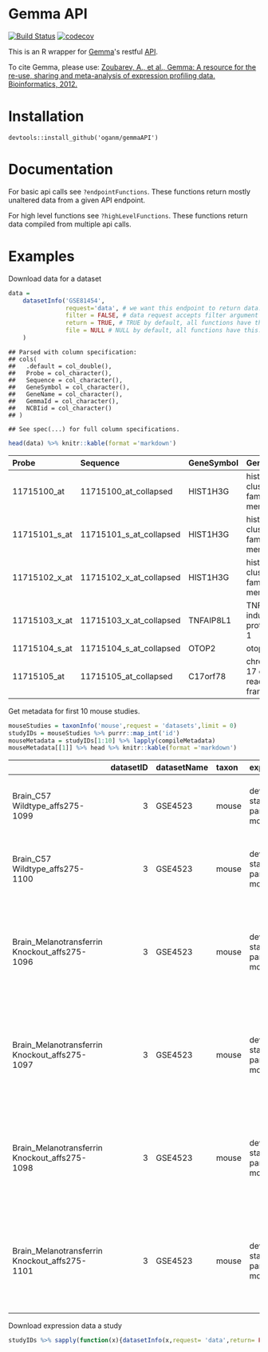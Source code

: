 
Gemma API
=========

[![Build Status](https://travis-ci.org/oganm/gemmaAPI.svg?branch=master)](https://travis-ci.org/oganm/gemmaAPI) [![codecov](https://codecov.io/gh/oganm/gemmaAPI/branch/master/graph/badge.svg)](https://codecov.io/gh/oganm/gemmaAPI)

This is an R wrapper for [Gemma](http://www.chibi.ubc.ca/Gemma/home.html)'s restful [API](http://www.chibi.ubc.ca/Gemma/resources/restapidocs/).

To cite Gemma, please use: [Zoubarev, A., et al., Gemma: A resource for the re-use, sharing and meta-analysis of expression profiling data. Bioinformatics, 2012.](http://dx.doi.org/doi:10.1093/bioinformatics/bts430)

Installation
============

    devtools::install_github('oganm/gemmaAPI')

Documentation
=============

For basic api calls see `?endpointFunctions`. These functions return mostly unaltered data from a given API endpoint.

For high level functions see `?highLevelFunctions`. These functions return data compiled from multiple api calls.

Examples
========

Download data for a dataset

``` r
data = 
    datasetInfo('GSE81454',
                request='data', # we want this endpoint to return data. see documentation
                filter = FALSE, # data request accepts filter argument we want non filtered data
                return = TRUE, # TRUE by default, all functions have this. if false there'll be no return
                file = NULL # NULL by default, all functions have this. If specificed, output will be saved.
    )
```

    ## Parsed with column specification:
    ## cols(
    ##   .default = col_double(),
    ##   Probe = col_character(),
    ##   Sequence = col_character(),
    ##   GeneSymbol = col_character(),
    ##   GeneName = col_character(),
    ##   GemmaId = col_character(),
    ##   NCBIid = col_character()
    ## )

    ## See spec(...) for full column specifications.

``` r
head(data) %>% knitr::kable(format ='markdown')
```

<table style="width:100%;">
<colgroup>
<col width="0%" />
<col width="1%" />
<col width="0%" />
<col width="1%" />
<col width="0%" />
<col width="0%" />
<col width="3%" />
<col width="3%" />
<col width="3%" />
<col width="3%" />
<col width="3%" />
<col width="3%" />
<col width="3%" />
<col width="3%" />
<col width="3%" />
<col width="3%" />
<col width="3%" />
<col width="3%" />
<col width="3%" />
<col width="3%" />
<col width="3%" />
<col width="3%" />
<col width="3%" />
<col width="3%" />
<col width="3%" />
<col width="3%" />
<col width="3%" />
<col width="3%" />
<col width="3%" />
<col width="3%" />
<col width="3%" />
<col width="3%" />
<col width="3%" />
<col width="3%" />
<col width="3%" />
<col width="3%" />
<col width="3%" />
</colgroup>
<thead>
<tr class="header">
<th align="left">Probe</th>
<th align="left">Sequence</th>
<th align="left">GeneSymbol</th>
<th align="left">GeneName</th>
<th align="left">GemmaId</th>
<th align="left">NCBIid</th>
<th align="right">GSE81454_Biomat_16___BioAssayId=414333Name=patient1258.030[38764]</th>
<th align="right">GSE81454_Biomat_17___BioAssayId=414332Name=patient1258.030[38792]</th>
<th align="right">GSE81454_Biomat_19___BioAssayId=414331Name=patient1258.030[38848]</th>
<th align="right">GSE81454_Biomat_3___BioAssayId=414330Name=patient1258.030[39011]</th>
<th align="right">GSE81454_Biomat_1___BioAssayId=414329Name=patient1258.030[39105]</th>
<th align="right">GSE81454_Biomat_29___BioAssayId=414345Name=patient1258.343[39400]</th>
<th align="right">GSE81454_Biomat_5___BioAssayId=414344Name=patient1258.343[39428]</th>
<th align="right">GSE81454_Biomat_2___BioAssayId=414343Name=patient1258.343[39456]</th>
<th align="right">GSE81454_Biomat_9___BioAssayId=414342Name=patient1258.343[39540]</th>
<th align="right">GSE81454_Biomat_7___BioAssayId=414341Name=patient1258.343[39576]</th>
<th align="right">GSE81454_Biomat_18___BioAssayId=414340Name=patient1258.343[39581]</th>
<th align="right">GSE81454_Biomat_20___BioAssayId=414339Name=patient1258.343[39602]</th>
<th align="right">GSE81454_Biomat_21___BioAssayId=414338Name=patient1258.343[39624]</th>
<th align="right">GSE81454_Biomat_22___BioAssayId=414337Name=patient1258.587[39450]</th>
<th align="right">GSE81454_Biomat_24___BioAssayId=414335Name=patient1258.587[39506]</th>
<th align="right">GSE81454_Biomat_23___BioAssayId=414336Name=patient1258.587[39513]</th>
<th align="right">GSE81454_Biomat_25___BioAssayId=414334Name=patient1258.587[39590]</th>
<th align="right">GSE81454_Biomat_4___BioAssayId=414359Name=patient1258.896[39226]</th>
<th align="right">GSE81454_Biomat_6___BioAssayId=414358Name=patient1258.896[39254]</th>
<th align="right">GSE81454_Biomat_8___BioAssayId=414357Name=patient1258.896[39288]</th>
<th align="right">GSE81454_Biomat_10___BioAssayId=414356Name=patient1258.896[39367]</th>
<th align="right">GSE81454_Biomat_11___BioAssayId=414355Name=patient1258.896[39548]</th>
<th align="right">GSE81454_Biomat_12___BioAssayId=414354Name=patient1258.896[39562]</th>
<th align="right">GSE81454_Biomat_13___BioAssayId=414353Name=patient1258.896[39591]</th>
<th align="right">GSE81454_Biomat_14___BioAssayId=414352Name=patient1258.896[39623]</th>
<th align="right">GSE81454_Biomat_15___BioAssayId=414351Name=patient1258.914[39345]</th>
<th align="right">GSE81454_Biomat_26___BioAssayId=414350Name=patient1258.914[39373]</th>
<th align="right">GSE81454_Biomat_27___BioAssayId=414349Name=patient1258.914[39457]</th>
<th align="right">GSE81454_Biomat_30___BioAssayId=414348Name=patient1258.914[39547]</th>
<th align="right">GSE81454_Biomat_31___BioAssayId=414347Name=patient1258.914[39571]</th>
<th align="right">GSE81454_Biomat_28___BioAssayId=414346Name=patient1258.914[39583]</th>
</tr>
</thead>
<tbody>
<tr class="odd">
<td align="left">11715100_at</td>
<td align="left">11715100_at_collapsed</td>
<td align="left">HIST1H3G</td>
<td align="left">histone cluster 1 H3 family member g</td>
<td align="left">177297</td>
<td align="left">8355</td>
<td align="right">5.570503</td>
<td align="right">5.659476</td>
<td align="right">6.415036</td>
<td align="right">5.034429</td>
<td align="right">5.426796</td>
<td align="right">4.892293</td>
<td align="right">4.487101</td>
<td align="right">5.400989</td>
<td align="right">4.827804</td>
<td align="right">5.033017</td>
<td align="right">5.718246</td>
<td align="right">4.606636</td>
<td align="right">5.112832</td>
<td align="right">4.287139</td>
<td align="right">NaN</td>
<td align="right">5.188428</td>
<td align="right">5.113690</td>
<td align="right">5.457128</td>
<td align="right">5.512145</td>
<td align="right">5.563537</td>
<td align="right">5.945753</td>
<td align="right">5.194899</td>
<td align="right">6.175907</td>
<td align="right">4.784630</td>
<td align="right">6.182247</td>
<td align="right">5.069350</td>
<td align="right">5.833374</td>
<td align="right">5.048324</td>
<td align="right">4.751341</td>
<td align="right">5.432465</td>
<td align="right">5.769437</td>
</tr>
<tr class="even">
<td align="left">11715101_s_at</td>
<td align="left">11715101_s_at_collapsed</td>
<td align="left">HIST1H3G</td>
<td align="left">histone cluster 1 H3 family member g</td>
<td align="left">177297</td>
<td align="left">8355</td>
<td align="right">5.487294</td>
<td align="right">5.853946</td>
<td align="right">5.250355</td>
<td align="right">6.109771</td>
<td align="right">5.865544</td>
<td align="right">5.270979</td>
<td align="right">5.450986</td>
<td align="right">5.891231</td>
<td align="right">5.618118</td>
<td align="right">5.644962</td>
<td align="right">6.278008</td>
<td align="right">5.485405</td>
<td align="right">5.313066</td>
<td align="right">5.452718</td>
<td align="right">NaN</td>
<td align="right">5.922531</td>
<td align="right">5.803046</td>
<td align="right">6.420421</td>
<td align="right">5.627906</td>
<td align="right">5.377154</td>
<td align="right">5.824762</td>
<td align="right">5.380240</td>
<td align="right">5.233704</td>
<td align="right">5.121242</td>
<td align="right">6.178770</td>
<td align="right">5.743275</td>
<td align="right">6.681119</td>
<td align="right">5.611355</td>
<td align="right">6.094411</td>
<td align="right">5.869234</td>
<td align="right">5.840989</td>
</tr>
<tr class="odd">
<td align="left">11715102_x_at</td>
<td align="left">11715102_x_at_collapsed</td>
<td align="left">HIST1H3G</td>
<td align="left">histone cluster 1 H3 family member g</td>
<td align="left">177297</td>
<td align="left">8355</td>
<td align="right">5.257834</td>
<td align="right">5.667169</td>
<td align="right">6.338848</td>
<td align="right">5.432034</td>
<td align="right">5.532680</td>
<td align="right">5.030987</td>
<td align="right">4.772605</td>
<td align="right">5.429676</td>
<td align="right">4.990259</td>
<td align="right">5.389860</td>
<td align="right">5.725368</td>
<td align="right">4.979633</td>
<td align="right">5.133323</td>
<td align="right">4.942821</td>
<td align="right">NaN</td>
<td align="right">5.214772</td>
<td align="right">5.136746</td>
<td align="right">5.728541</td>
<td align="right">5.573771</td>
<td align="right">5.383527</td>
<td align="right">5.718765</td>
<td align="right">5.148762</td>
<td align="right">5.741534</td>
<td align="right">4.936318</td>
<td align="right">6.366660</td>
<td align="right">5.099642</td>
<td align="right">5.727999</td>
<td align="right">5.288398</td>
<td align="right">5.410846</td>
<td align="right">5.514827</td>
<td align="right">5.355642</td>
</tr>
<tr class="even">
<td align="left">11715103_x_at</td>
<td align="left">11715103_x_at_collapsed</td>
<td align="left">TNFAIP8L1</td>
<td align="left">TNF alpha induced protein 8 like 1</td>
<td align="left">383466</td>
<td align="left">126282</td>
<td align="right">6.953158</td>
<td align="right">6.858097</td>
<td align="right">7.447029</td>
<td align="right">6.388124</td>
<td align="right">6.063064</td>
<td align="right">6.321904</td>
<td align="right">6.340300</td>
<td align="right">6.123329</td>
<td align="right">6.317084</td>
<td align="right">6.025254</td>
<td align="right">6.367156</td>
<td align="right">6.799037</td>
<td align="right">7.040401</td>
<td align="right">6.557198</td>
<td align="right">NaN</td>
<td align="right">6.629878</td>
<td align="right">6.977430</td>
<td align="right">6.750851</td>
<td align="right">7.408168</td>
<td align="right">7.359081</td>
<td align="right">7.244597</td>
<td align="right">7.321723</td>
<td align="right">6.984844</td>
<td align="right">6.461715</td>
<td align="right">6.555690</td>
<td align="right">6.316880</td>
<td align="right">6.925883</td>
<td align="right">6.809245</td>
<td align="right">5.967934</td>
<td align="right">7.223364</td>
<td align="right">6.474017</td>
</tr>
<tr class="odd">
<td align="left">11715104_s_at</td>
<td align="left">11715104_s_at_collapsed</td>
<td align="left">OTOP2</td>
<td align="left">otopetrin 2</td>
<td align="left">371285</td>
<td align="left">92736</td>
<td align="right">4.898549</td>
<td align="right">4.879274</td>
<td align="right">4.988879</td>
<td align="right">5.134439</td>
<td align="right">5.227622</td>
<td align="right">4.634448</td>
<td align="right">4.651539</td>
<td align="right">4.816147</td>
<td align="right">4.845465</td>
<td align="right">4.830638</td>
<td align="right">5.405226</td>
<td align="right">4.545178</td>
<td align="right">4.988664</td>
<td align="right">4.561036</td>
<td align="right">NaN</td>
<td align="right">4.920630</td>
<td align="right">4.889482</td>
<td align="right">5.125845</td>
<td align="right">4.781876</td>
<td align="right">4.601714</td>
<td align="right">5.121119</td>
<td align="right">4.699846</td>
<td align="right">5.013212</td>
<td align="right">4.465212</td>
<td align="right">5.929242</td>
<td align="right">4.788102</td>
<td align="right">5.499493</td>
<td align="right">4.703555</td>
<td align="right">4.757666</td>
<td align="right">5.626993</td>
<td align="right">5.355086</td>
</tr>
<tr class="even">
<td align="left">11715105_at</td>
<td align="left">11715105_at_collapsed</td>
<td align="left">C17orf78</td>
<td align="left">chromosome 17 open reading frame 78</td>
<td align="left">418711</td>
<td align="left">284099</td>
<td align="right">3.847085</td>
<td align="right">4.127623</td>
<td align="right">3.769223</td>
<td align="right">4.081084</td>
<td align="right">3.814237</td>
<td align="right">3.823463</td>
<td align="right">4.129402</td>
<td align="right">4.070782</td>
<td align="right">3.997425</td>
<td align="right">4.061624</td>
<td align="right">4.311170</td>
<td align="right">3.711516</td>
<td align="right">4.088457</td>
<td align="right">3.856652</td>
<td align="right">NaN</td>
<td align="right">3.873692</td>
<td align="right">3.956026</td>
<td align="right">4.035804</td>
<td align="right">4.312054</td>
<td align="right">4.256968</td>
<td align="right">3.942893</td>
<td align="right">3.860630</td>
<td align="right">3.864055</td>
<td align="right">3.881321</td>
<td align="right">4.236889</td>
<td align="right">4.029763</td>
<td align="right">4.506718</td>
<td align="right">3.996703</td>
<td align="right">3.849092</td>
<td align="right">4.211920</td>
<td align="right">4.313114</td>
</tr>
</tbody>
</table>

Get metadata for first 10 mouse studies.

``` r
mouseStudies = taxonInfo('mouse',request = 'datasets',limit = 0)
studyIDs = mouseStudies %>% purrr::map_int('id')
mouseMetadata = studyIDs[1:10] %>% lapply(compileMetadata)
mouseMetadata[[1]] %>% head %>% knitr::kable(format ='markdown')
```

<table>
<colgroup>
<col width="3%" />
<col width="0%" />
<col width="0%" />
<col width="0%" />
<col width="5%" />
<col width="5%" />
<col width="13%" />
<col width="10%" />
<col width="5%" />
<col width="20%" />
<col width="0%" />
<col width="1%" />
<col width="0%" />
<col width="0%" />
<col width="1%" />
<col width="1%" />
<col width="1%" />
<col width="4%" />
<col width="1%" />
<col width="2%" />
<col width="2%" />
<col width="7%" />
<col width="1%" />
<col width="5%" />
</colgroup>
<thead>
<tr class="header">
<th align="left"></th>
<th align="right">datasetID</th>
<th align="left">datasetName</th>
<th align="left">taxon</th>
<th align="left">experimentAnnotClass</th>
<th align="left">experimentAnnotClassOntoID</th>
<th align="left">experimentAnnotClassURI</th>
<th align="left">experimentAnnotation</th>
<th align="left">experimentAnnotationOntoID</th>
<th align="left">experimentAnnotationURI</th>
<th align="left">platformName</th>
<th align="left">technologyType</th>
<th align="left">id</th>
<th align="left">accession</th>
<th align="right">sampleBiomaterialID</th>
<th align="left">sampleAnnotCategory</th>
<th align="left">sampleAnnotCategoryOntoID</th>
<th align="left">sampleAnnotCategoryURI</th>
<th align="left">sampleAnnotBroadCategory</th>
<th align="left">sampleAnnotBroadCategoryOntoID</th>
<th align="left">sampleAnnotBroadCategoryURI</th>
<th align="left">sampleAnnotation</th>
<th align="left">sampleAnnotationOntoID</th>
<th align="left">sampleAnnotationURI</th>
</tr>
</thead>
<tbody>
<tr class="odd">
<td align="left">Brain_C57 Wildtype_affs275-1099</td>
<td align="right">3</td>
<td align="left">GSE4523</td>
<td align="left">mouse</td>
<td align="left">developmental stage|organism part|strain|sex|genetic modification</td>
<td align="left">EFO_0000399|EFO_0000635|EFO_0005135|PATO_0000047|EFO_0000510</td>
<td align="left"><a href="http://www.ebi.ac.uk/efo/EFO_0000399%7Chttp://www.ebi.ac.uk/efo/EFO_0000635%7Chttp://www.ebi.ac.uk/efo/EFO_0005135%7Chttp://purl.obolibrary.org/obo/PATO_0000047%7Chttp://www.ebi.ac.uk/efo/EFO_0000510" class="uri">http://www.ebi.ac.uk/efo/EFO_0000399|http://www.ebi.ac.uk/efo/EFO_0000635|http://www.ebi.ac.uk/efo/EFO_0005135|http://purl.obolibrary.org/obo/PATO_0000047|http://www.ebi.ac.uk/efo/EFO_0000510</a></td>
<td align="left">Mouse elderly|brain|C57BL/6|female|Mfi2 [mouse] antigen p97 (melanoma associated) identified by monoclonal antibodies 133.2 and 96.5</td>
<td align="left">birnlex_466|UBERON_0000955|birnlex_398|PATO_0000383|30060</td>
<td align="left"><a href="http://ontology.neuinfo.org/NIF/BiomaterialEntities/NIF-Organism.owl#birnlex_466%7Chttp://purl.obolibrary.org/obo/UBERON_0000955%7Chttp://ontology.neuinfo.org/NIF/BiomaterialEntities/NIF-Organism.owl#birnlex_398%7Chttp://purl.obolibrary.org/obo/PATO_0000383%7Chttp://purl.org/commons/record/ncbi_gene/30060" class="uri">http://ontology.neuinfo.org/NIF/BiomaterialEntities/NIF-Organism.owl#birnlex_466|http://purl.obolibrary.org/obo/UBERON_0000955|http://ontology.neuinfo.org/NIF/BiomaterialEntities/NIF-Organism.owl#birnlex_398|http://purl.obolibrary.org/obo/PATO_0000383|http://purl.org/commons/record/ncbi_gene/30060</a></td>
<td align="left">GPL1261</td>
<td align="left">ONECOLOR</td>
<td align="left">48</td>
<td align="left">GSM101416</td>
<td align="right">48</td>
<td align="left">genotype</td>
<td align="left">EFO_0000513</td>
<td align="left"><a href="http://www.ebi.ac.uk/efo/EFO_0000513" class="uri">http://www.ebi.ac.uk/efo/EFO_0000513</a></td>
<td align="left">genotype</td>
<td align="left">EFO_0000513</td>
<td align="left"><a href="http://www.ebi.ac.uk/efo/EFO_0000513" class="uri">http://www.ebi.ac.uk/efo/EFO_0000513</a></td>
<td align="left">wild type genotype</td>
<td align="left">EFO_0005168</td>
<td align="left"><a href="http://www.ebi.ac.uk/efo/EFO_0005168" class="uri">http://www.ebi.ac.uk/efo/EFO_0005168</a></td>
</tr>
<tr class="even">
<td align="left">Brain_C57 Wildtype_affs275-1100</td>
<td align="right">3</td>
<td align="left">GSE4523</td>
<td align="left">mouse</td>
<td align="left">developmental stage|organism part|strain|sex|genetic modification</td>
<td align="left">EFO_0000399|EFO_0000635|EFO_0005135|PATO_0000047|EFO_0000510</td>
<td align="left"><a href="http://www.ebi.ac.uk/efo/EFO_0000399%7Chttp://www.ebi.ac.uk/efo/EFO_0000635%7Chttp://www.ebi.ac.uk/efo/EFO_0005135%7Chttp://purl.obolibrary.org/obo/PATO_0000047%7Chttp://www.ebi.ac.uk/efo/EFO_0000510" class="uri">http://www.ebi.ac.uk/efo/EFO_0000399|http://www.ebi.ac.uk/efo/EFO_0000635|http://www.ebi.ac.uk/efo/EFO_0005135|http://purl.obolibrary.org/obo/PATO_0000047|http://www.ebi.ac.uk/efo/EFO_0000510</a></td>
<td align="left">Mouse elderly|brain|C57BL/6|female|Mfi2 [mouse] antigen p97 (melanoma associated) identified by monoclonal antibodies 133.2 and 96.5</td>
<td align="left">birnlex_466|UBERON_0000955|birnlex_398|PATO_0000383|30060</td>
<td align="left"><a href="http://ontology.neuinfo.org/NIF/BiomaterialEntities/NIF-Organism.owl#birnlex_466%7Chttp://purl.obolibrary.org/obo/UBERON_0000955%7Chttp://ontology.neuinfo.org/NIF/BiomaterialEntities/NIF-Organism.owl#birnlex_398%7Chttp://purl.obolibrary.org/obo/PATO_0000383%7Chttp://purl.org/commons/record/ncbi_gene/30060" class="uri">http://ontology.neuinfo.org/NIF/BiomaterialEntities/NIF-Organism.owl#birnlex_466|http://purl.obolibrary.org/obo/UBERON_0000955|http://ontology.neuinfo.org/NIF/BiomaterialEntities/NIF-Organism.owl#birnlex_398|http://purl.obolibrary.org/obo/PATO_0000383|http://purl.org/commons/record/ncbi_gene/30060</a></td>
<td align="left">GPL1261</td>
<td align="left">ONECOLOR</td>
<td align="left">47</td>
<td align="left">GSM101417</td>
<td align="right">47</td>
<td align="left">genotype</td>
<td align="left">EFO_0000513</td>
<td align="left"><a href="http://www.ebi.ac.uk/efo/EFO_0000513" class="uri">http://www.ebi.ac.uk/efo/EFO_0000513</a></td>
<td align="left">genotype</td>
<td align="left">EFO_0000513</td>
<td align="left"><a href="http://www.ebi.ac.uk/efo/EFO_0000513" class="uri">http://www.ebi.ac.uk/efo/EFO_0000513</a></td>
<td align="left">wild type genotype</td>
<td align="left">EFO_0005168</td>
<td align="left"><a href="http://www.ebi.ac.uk/efo/EFO_0005168" class="uri">http://www.ebi.ac.uk/efo/EFO_0005168</a></td>
</tr>
<tr class="odd">
<td align="left">Brain_Melanotransferrin Knockout_affs275-1096</td>
<td align="right">3</td>
<td align="left">GSE4523</td>
<td align="left">mouse</td>
<td align="left">developmental stage|organism part|strain|sex|genetic modification</td>
<td align="left">EFO_0000399|EFO_0000635|EFO_0005135|PATO_0000047|EFO_0000510</td>
<td align="left"><a href="http://www.ebi.ac.uk/efo/EFO_0000399%7Chttp://www.ebi.ac.uk/efo/EFO_0000635%7Chttp://www.ebi.ac.uk/efo/EFO_0005135%7Chttp://purl.obolibrary.org/obo/PATO_0000047%7Chttp://www.ebi.ac.uk/efo/EFO_0000510" class="uri">http://www.ebi.ac.uk/efo/EFO_0000399|http://www.ebi.ac.uk/efo/EFO_0000635|http://www.ebi.ac.uk/efo/EFO_0005135|http://purl.obolibrary.org/obo/PATO_0000047|http://www.ebi.ac.uk/efo/EFO_0000510</a></td>
<td align="left">Mouse elderly|brain|C57BL/6|female|Mfi2 [mouse] antigen p97 (melanoma associated) identified by monoclonal antibodies 133.2 and 96.5</td>
<td align="left">birnlex_466|UBERON_0000955|birnlex_398|PATO_0000383|30060</td>
<td align="left"><a href="http://ontology.neuinfo.org/NIF/BiomaterialEntities/NIF-Organism.owl#birnlex_466%7Chttp://purl.obolibrary.org/obo/UBERON_0000955%7Chttp://ontology.neuinfo.org/NIF/BiomaterialEntities/NIF-Organism.owl#birnlex_398%7Chttp://purl.obolibrary.org/obo/PATO_0000383%7Chttp://purl.org/commons/record/ncbi_gene/30060" class="uri">http://ontology.neuinfo.org/NIF/BiomaterialEntities/NIF-Organism.owl#birnlex_466|http://purl.obolibrary.org/obo/UBERON_0000955|http://ontology.neuinfo.org/NIF/BiomaterialEntities/NIF-Organism.owl#birnlex_398|http://purl.obolibrary.org/obo/PATO_0000383|http://purl.org/commons/record/ncbi_gene/30060</a></td>
<td align="left">GPL1261</td>
<td align="left">ONECOLOR</td>
<td align="left">52</td>
<td align="left">GSM101412</td>
<td align="right">52</td>
<td align="left">genotype;genotype</td>
<td align="left">EFO_0000513;EFO_0000513</td>
<td align="left"><a href="http://www.ebi.ac.uk/efo/EFO_0000513;http://www.ebi.ac.uk/efo/EFO_0000513" class="uri">http://www.ebi.ac.uk/efo/EFO_0000513;http://www.ebi.ac.uk/efo/EFO_0000513</a></td>
<td align="left">genotype</td>
<td align="left">EFO_0000513</td>
<td align="left"><a href="http://www.ebi.ac.uk/efo/EFO_0000513" class="uri">http://www.ebi.ac.uk/efo/EFO_0000513</a></td>
<td align="left">Mfi2 [mouse] antigen p97 (melanoma associated) identified by monoclonal antibodies 133.2 and 96.5;Homozygous negative</td>
<td align="left">30060;TGEMO_00001</td>
<td align="left"><a href="http://purl.org/commons/record/ncbi_gene/30060;http://purl.obolibrary.org/obo/TGEMO_00001" class="uri">http://purl.org/commons/record/ncbi_gene/30060;http://purl.obolibrary.org/obo/TGEMO_00001</a></td>
</tr>
<tr class="even">
<td align="left">Brain_Melanotransferrin Knockout_affs275-1097</td>
<td align="right">3</td>
<td align="left">GSE4523</td>
<td align="left">mouse</td>
<td align="left">developmental stage|organism part|strain|sex|genetic modification</td>
<td align="left">EFO_0000399|EFO_0000635|EFO_0005135|PATO_0000047|EFO_0000510</td>
<td align="left"><a href="http://www.ebi.ac.uk/efo/EFO_0000399%7Chttp://www.ebi.ac.uk/efo/EFO_0000635%7Chttp://www.ebi.ac.uk/efo/EFO_0005135%7Chttp://purl.obolibrary.org/obo/PATO_0000047%7Chttp://www.ebi.ac.uk/efo/EFO_0000510" class="uri">http://www.ebi.ac.uk/efo/EFO_0000399|http://www.ebi.ac.uk/efo/EFO_0000635|http://www.ebi.ac.uk/efo/EFO_0005135|http://purl.obolibrary.org/obo/PATO_0000047|http://www.ebi.ac.uk/efo/EFO_0000510</a></td>
<td align="left">Mouse elderly|brain|C57BL/6|female|Mfi2 [mouse] antigen p97 (melanoma associated) identified by monoclonal antibodies 133.2 and 96.5</td>
<td align="left">birnlex_466|UBERON_0000955|birnlex_398|PATO_0000383|30060</td>
<td align="left"><a href="http://ontology.neuinfo.org/NIF/BiomaterialEntities/NIF-Organism.owl#birnlex_466%7Chttp://purl.obolibrary.org/obo/UBERON_0000955%7Chttp://ontology.neuinfo.org/NIF/BiomaterialEntities/NIF-Organism.owl#birnlex_398%7Chttp://purl.obolibrary.org/obo/PATO_0000383%7Chttp://purl.org/commons/record/ncbi_gene/30060" class="uri">http://ontology.neuinfo.org/NIF/BiomaterialEntities/NIF-Organism.owl#birnlex_466|http://purl.obolibrary.org/obo/UBERON_0000955|http://ontology.neuinfo.org/NIF/BiomaterialEntities/NIF-Organism.owl#birnlex_398|http://purl.obolibrary.org/obo/PATO_0000383|http://purl.org/commons/record/ncbi_gene/30060</a></td>
<td align="left">GPL1261</td>
<td align="left">ONECOLOR</td>
<td align="left">51</td>
<td align="left">GSM101413</td>
<td align="right">51</td>
<td align="left">genotype;genotype</td>
<td align="left">EFO_0000513;EFO_0000513</td>
<td align="left"><a href="http://www.ebi.ac.uk/efo/EFO_0000513;http://www.ebi.ac.uk/efo/EFO_0000513" class="uri">http://www.ebi.ac.uk/efo/EFO_0000513;http://www.ebi.ac.uk/efo/EFO_0000513</a></td>
<td align="left">genotype</td>
<td align="left">EFO_0000513</td>
<td align="left"><a href="http://www.ebi.ac.uk/efo/EFO_0000513" class="uri">http://www.ebi.ac.uk/efo/EFO_0000513</a></td>
<td align="left">Mfi2 [mouse] antigen p97 (melanoma associated) identified by monoclonal antibodies 133.2 and 96.5;Homozygous negative</td>
<td align="left">30060;TGEMO_00001</td>
<td align="left"><a href="http://purl.org/commons/record/ncbi_gene/30060;http://purl.obolibrary.org/obo/TGEMO_00001" class="uri">http://purl.org/commons/record/ncbi_gene/30060;http://purl.obolibrary.org/obo/TGEMO_00001</a></td>
</tr>
<tr class="odd">
<td align="left">Brain_Melanotransferrin Knockout_affs275-1098</td>
<td align="right">3</td>
<td align="left">GSE4523</td>
<td align="left">mouse</td>
<td align="left">developmental stage|organism part|strain|sex|genetic modification</td>
<td align="left">EFO_0000399|EFO_0000635|EFO_0005135|PATO_0000047|EFO_0000510</td>
<td align="left"><a href="http://www.ebi.ac.uk/efo/EFO_0000399%7Chttp://www.ebi.ac.uk/efo/EFO_0000635%7Chttp://www.ebi.ac.uk/efo/EFO_0005135%7Chttp://purl.obolibrary.org/obo/PATO_0000047%7Chttp://www.ebi.ac.uk/efo/EFO_0000510" class="uri">http://www.ebi.ac.uk/efo/EFO_0000399|http://www.ebi.ac.uk/efo/EFO_0000635|http://www.ebi.ac.uk/efo/EFO_0005135|http://purl.obolibrary.org/obo/PATO_0000047|http://www.ebi.ac.uk/efo/EFO_0000510</a></td>
<td align="left">Mouse elderly|brain|C57BL/6|female|Mfi2 [mouse] antigen p97 (melanoma associated) identified by monoclonal antibodies 133.2 and 96.5</td>
<td align="left">birnlex_466|UBERON_0000955|birnlex_398|PATO_0000383|30060</td>
<td align="left"><a href="http://ontology.neuinfo.org/NIF/BiomaterialEntities/NIF-Organism.owl#birnlex_466%7Chttp://purl.obolibrary.org/obo/UBERON_0000955%7Chttp://ontology.neuinfo.org/NIF/BiomaterialEntities/NIF-Organism.owl#birnlex_398%7Chttp://purl.obolibrary.org/obo/PATO_0000383%7Chttp://purl.org/commons/record/ncbi_gene/30060" class="uri">http://ontology.neuinfo.org/NIF/BiomaterialEntities/NIF-Organism.owl#birnlex_466|http://purl.obolibrary.org/obo/UBERON_0000955|http://ontology.neuinfo.org/NIF/BiomaterialEntities/NIF-Organism.owl#birnlex_398|http://purl.obolibrary.org/obo/PATO_0000383|http://purl.org/commons/record/ncbi_gene/30060</a></td>
<td align="left">GPL1261</td>
<td align="left">ONECOLOR</td>
<td align="left">50</td>
<td align="left">GSM101414</td>
<td align="right">50</td>
<td align="left">genotype;genotype</td>
<td align="left">EFO_0000513;EFO_0000513</td>
<td align="left"><a href="http://www.ebi.ac.uk/efo/EFO_0000513;http://www.ebi.ac.uk/efo/EFO_0000513" class="uri">http://www.ebi.ac.uk/efo/EFO_0000513;http://www.ebi.ac.uk/efo/EFO_0000513</a></td>
<td align="left">genotype</td>
<td align="left">EFO_0000513</td>
<td align="left"><a href="http://www.ebi.ac.uk/efo/EFO_0000513" class="uri">http://www.ebi.ac.uk/efo/EFO_0000513</a></td>
<td align="left">Mfi2 [mouse] antigen p97 (melanoma associated) identified by monoclonal antibodies 133.2 and 96.5;Homozygous negative</td>
<td align="left">30060;TGEMO_00001</td>
<td align="left"><a href="http://purl.org/commons/record/ncbi_gene/30060;http://purl.obolibrary.org/obo/TGEMO_00001" class="uri">http://purl.org/commons/record/ncbi_gene/30060;http://purl.obolibrary.org/obo/TGEMO_00001</a></td>
</tr>
<tr class="even">
<td align="left">Brain_Melanotransferrin Knockout_affs275-1101</td>
<td align="right">3</td>
<td align="left">GSE4523</td>
<td align="left">mouse</td>
<td align="left">developmental stage|organism part|strain|sex|genetic modification</td>
<td align="left">EFO_0000399|EFO_0000635|EFO_0005135|PATO_0000047|EFO_0000510</td>
<td align="left"><a href="http://www.ebi.ac.uk/efo/EFO_0000399%7Chttp://www.ebi.ac.uk/efo/EFO_0000635%7Chttp://www.ebi.ac.uk/efo/EFO_0005135%7Chttp://purl.obolibrary.org/obo/PATO_0000047%7Chttp://www.ebi.ac.uk/efo/EFO_0000510" class="uri">http://www.ebi.ac.uk/efo/EFO_0000399|http://www.ebi.ac.uk/efo/EFO_0000635|http://www.ebi.ac.uk/efo/EFO_0005135|http://purl.obolibrary.org/obo/PATO_0000047|http://www.ebi.ac.uk/efo/EFO_0000510</a></td>
<td align="left">Mouse elderly|brain|C57BL/6|female|Mfi2 [mouse] antigen p97 (melanoma associated) identified by monoclonal antibodies 133.2 and 96.5</td>
<td align="left">birnlex_466|UBERON_0000955|birnlex_398|PATO_0000383|30060</td>
<td align="left"><a href="http://ontology.neuinfo.org/NIF/BiomaterialEntities/NIF-Organism.owl#birnlex_466%7Chttp://purl.obolibrary.org/obo/UBERON_0000955%7Chttp://ontology.neuinfo.org/NIF/BiomaterialEntities/NIF-Organism.owl#birnlex_398%7Chttp://purl.obolibrary.org/obo/PATO_0000383%7Chttp://purl.org/commons/record/ncbi_gene/30060" class="uri">http://ontology.neuinfo.org/NIF/BiomaterialEntities/NIF-Organism.owl#birnlex_466|http://purl.obolibrary.org/obo/UBERON_0000955|http://ontology.neuinfo.org/NIF/BiomaterialEntities/NIF-Organism.owl#birnlex_398|http://purl.obolibrary.org/obo/PATO_0000383|http://purl.org/commons/record/ncbi_gene/30060</a></td>
<td align="left">GPL1261</td>
<td align="left">ONECOLOR</td>
<td align="left">49</td>
<td align="left">GSM101415</td>
<td align="right">49</td>
<td align="left">genotype;genotype</td>
<td align="left">EFO_0000513;EFO_0000513</td>
<td align="left"><a href="http://www.ebi.ac.uk/efo/EFO_0000513;http://www.ebi.ac.uk/efo/EFO_0000513" class="uri">http://www.ebi.ac.uk/efo/EFO_0000513;http://www.ebi.ac.uk/efo/EFO_0000513</a></td>
<td align="left">genotype</td>
<td align="left">EFO_0000513</td>
<td align="left"><a href="http://www.ebi.ac.uk/efo/EFO_0000513" class="uri">http://www.ebi.ac.uk/efo/EFO_0000513</a></td>
<td align="left">Mfi2 [mouse] antigen p97 (melanoma associated) identified by monoclonal antibodies 133.2 and 96.5;Homozygous negative</td>
<td align="left">30060;TGEMO_00001</td>
<td align="left"><a href="http://purl.org/commons/record/ncbi_gene/30060;http://purl.obolibrary.org/obo/TGEMO_00001" class="uri">http://purl.org/commons/record/ncbi_gene/30060;http://purl.obolibrary.org/obo/TGEMO_00001</a></td>
</tr>
</tbody>
</table>

Download expression data a study

``` r
studyIDs %>% sapply(function(x){datasetInfo(x,request= 'data',return= FALSE, file = paste0('data/',x))})
```
